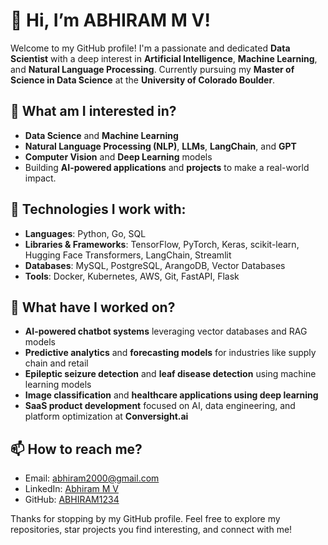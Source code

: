 # 👋 Hi, I’m **ABHIRAM M V**!

Welcome to my GitHub profile! I'm a passionate and dedicated **Data Scientist** with a deep interest in **Artificial Intelligence**, **Machine Learning**, and **Natural Language Processing**. Currently pursuing my **Master of Science in Data Science** at the **University of Colorado Boulder**.

## 👀 **What am I interested in?**
- **Data Science** and **Machine Learning**
- **Natural Language Processing (NLP)**, **LLMs**, **LangChain**, and **GPT**
- **Computer Vision** and **Deep Learning** models
- Building **AI-powered applications** and **projects** to make a real-world impact.

## 🔧 **Technologies I work with:**
- **Languages**: Python, Go, SQL
- **Libraries & Frameworks**: TensorFlow, PyTorch, Keras, scikit-learn, Hugging Face Transformers, LangChain, Streamlit
- **Databases**: MySQL, PostgreSQL, ArangoDB, Vector Databases
- **Tools**: Docker, Kubernetes, AWS, Git, FastAPI, Flask

## 💼 **What have I worked on?**
- **AI-powered chatbot systems** leveraging vector databases and RAG models
- **Predictive analytics** and **forecasting models** for industries like supply chain and retail
- **Epileptic seizure detection** and **leaf disease detection** using machine learning models
- **Image classification** and **healthcare applications using deep learning**
- **SaaS product development** focused on AI, data engineering, and platform optimization at **Conversight.ai**

## 📫 **How to reach me?**
- Email: [abhiram2000@gmail.com](mailto:abhiram2000@gmail.com)
- LinkedIn: [Abhiram M V](https://www.linkedin.com/in/abhiram-mv/)
- GitHub: [ABHIRAM1234](https://github.com/ABHIRAM1234)

Thanks for stopping by my GitHub profile. Feel free to explore my repositories, star projects you find interesting, and connect with me!
